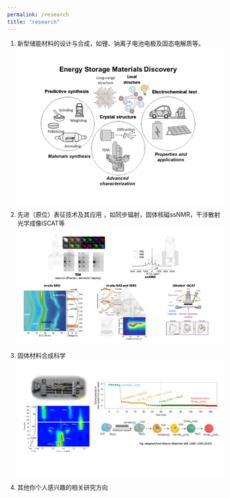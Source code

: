 ```yaml
---
permalink: /research
title: "research"
---
```


1. 新型储能材料的设计与合成，如锂、钠离子电池电极及固态电解质等。
![ESMD.png](/images/ESMD.png)

1. 先进（原位）表征技术及其应用 ，如同步辐射，固体核磁ssNMR，干涉散射光学成像iSCAT等
![characterization.jpg](/images/characterization.jpg)


1. 固体材料合成科学<br>
![synthesis.jpg](/images/synthesis.jpg)


1. 其他你个人感兴趣的相关研究方向




